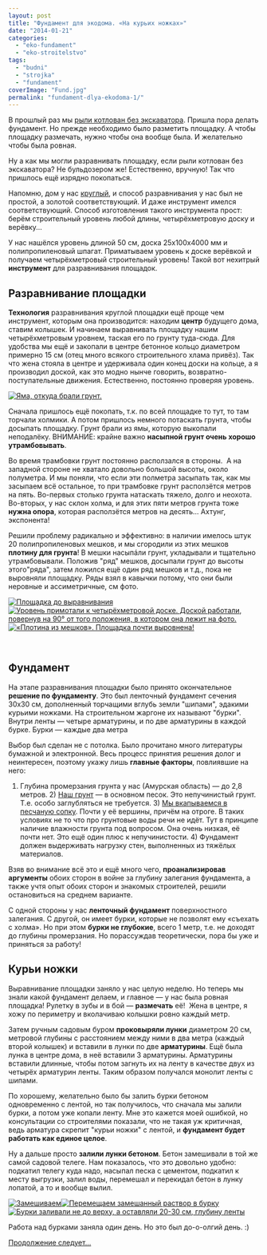 ```yaml
---
layout: post
title: "Фундамент для экодома. «На курьих ножках»"
date: "2014-01-21"
categories: 
  - "eko-fundament"
  - "eko-stroitelstvo"
tags: 
  - "budni"
  - "strojka"
  - "fundament"
coverImage: "Fund.jpg"
permalink: "fundament-dlya-ekodoma-1/"
---
```


В прошлый раз мы [рыли котлован без экскаватора](/vredniy-ekskavator-ili-roem-kotlovan-vruchnuyu). Пришла пора делать фундамент. Но прежде необходимо было разметить площадку. А чтобы площадку размечать, нужно чтобы она вообще была. И желательно чтобы была ровная.

Ну а как мы могли разравнивать площадку, если рыли котлован без экскаватора? Не бульдозером же! Естественно, вручную! Так что пришлось ещё изрядно покопаться.

Напомню, дом у нас [круглый](/zachem-ya-zakruglil-svoy-dom), и способ разравнивания у нас был не простой, а золотой соответствующий. И даже инструмент имелся соответствующий. Способ изготовления такого инструмента прост: берём строительный уровень любой длины, четырёхметровую доску и верёвку...

У нас нашёлся уровень длиной 50 см, доска 25х100х4000 мм и полипропиленовый шпагат. Приматываем уровень к доске верёвкой и получаем четырёхметровый строительный уровень! Такой вот нехитрый **инструмент** для разравнивания площадок.

## Разравнивание площадки

**Технология** разравнивания круглой площадки ещё проще чем инструмент, которым она производится: находим **центр** будущего дома, ставим колышек. И начинаем выравнивать площадку нашим четырёхметровым уровнем, таская его по грунту туда-сюда. Для удобства мы ещё и закопали в центре бетонное кольцо диаметром примерно 15 см (отец много всякого строительного хлама привёз). Так что жена стояла в центре и удерживала один конец доски на кольце, а я производил доской, как это модно нынче говорить, возвратно-поступательные движения. Естественно, постоянно проверяя уровень.

[![](images/IMG_20130725_192843.jpg "Яма, откуда брали грунт.")](/wp-content/uploads/2014/01/IMG_20130725_192843.jpg "Яма, откуда брали грунт.")

Сначала пришлось ещё покопать, т.к. по всей площадке то тут, то там торчали холмики. А потом пришлось немного потаскать грунта, чтобы досыпать площадку. Грунт брали из ямы, которую выкопали неподалёку. ВНИМАНИЕ: крайне важно **насыпной** **грунт очень хорошо утрамбовывать**.

Во время трамбовки грунт постоянно расползался в стороны.  А на западной стороне не хватало довольно большой высоты, около полуметра. И мы поняли, что если эти полметра засыпать так, как мы засыпаем всё остальное, то при трамбовке грунт расползётся метров на пять. Во-первых столько грунта натаскать тяжело, долго и неохота. Во-вторых, у нас склон холма, и для этих пяти метров грунта тоже **нужна опора**, которая расползётся метров на десять... Ахтунг, экспонента!

Решили проблему радикально и эффективно: в наличии имелось штук 20 полипропиленовых мешков, и мы сгородили из этих мешков **плотину для грунта**! В мешки насыпáли грунт, укладывали и тщательно утрамбовывали. Положив "ряд" мешков, досыпали грунт до высоты этого"ряда", затем ложился ещё один ряд мешков и т.д., пока не выровняли площадку. Ряды взял в кавычки потому, что они были неровные и ассиметричные, см фото.

[![](images/IMG_20130722_185547.jpg "Площадка до выравнивания")](/wp-content/uploads/2014/01/IMG_20130722_185547.jpg "Площадка до выравнивания")[![](images/IMG_20130730_202531.jpg "Уровень примотали к четырёхметровой доске. Доской работали, повернув на 90° от того положения, в котором она лежит на фото.")](/wp-content/uploads/2014/01/IMG_20130730_202531.jpg "Уровень примотали к четырёхметровой доске. Доской работали, повернув на 90° от того положения, в котором она лежит на фото.")[![](images/IMG_20130725_192949.jpg "«Плотина из мешков». Площадка почти выровнена!")](/wp-content/uploads/2014/03/IMG_20130725_192949.jpg "«Плотина из мешков». Площадка почти выровнена!")

 

## Фундамент

На этапе разравнивания площадки было принято окончательное **решение по фундаменту**. Это был ленточный фундамент сечения 30х30 см, дополненный торчащими вглубь земли "шипами", эдакими курьими ножками. На строительном жаргоне их называют "бурки". Внутри ленты — четыре арматурины, и по две арматурины в каждой бурке. Бурки — каждые два метра

Выбор был сделан не с потолка. Было прочитано много литературы бумажной и электронной. Весь процесс принятия решения долог и неинтересен, поэтому укажу лишь **главные факторы**, повлиявшие на него:

1) Глубина промерзания грунта у нас (Амурская область) — до 2,8 метров. 2) [Наш грунт](/vredniy-ekskavator-ili-roem-kotlovan-vruchnuyu) — в основном песок. Это непучинистый грунт. Т.е. особо заглубляться не требуется. 3) [Мы вкапываемся в песчаную сопку](/zachem-ya-zakopal-svoy-dom). Почти у её вершины, причём на отроге. В таких условиях не то что про грунтовые воды речи не идёт. Тут в принципе наличие влажности грунта под вопросом. Она очень низкая, её почти нет. Это ещё один плюс к непучинистости. 4) Фундамент должен выдерживать нагрузку стен, выполненных из тяжёлых материалов.

Взяв во внимание всё это и ещё много чего, **проанализировав аргументы** обоих сторон в войне за глубину залегания фундамента, а также учтя опыт обоих сторон и знакомых строителей, решили остановиться на среднем варианте.

С одной стороны у нас **ленточный фундамент** поверхностного залегания. С другой, он имеет бурки, которые не позволят ему «съехать с холма». Но при этом **бурки не глубокие**, всего 1 метр, т.е. не доходят до глубины промерзания. Но порассуждав теоретически, пора бы уже и приняться за работу!

## Курьи ножки

Выравнивание площадки заняло у нас целую неделю. Но теперь мы знали какой фундамент делаем, и главное — у нас была ровная площадка! Рулетку в зубы и в бой — **размечать** её!  Жена в центре, я хожу по периметру и вколачиваю колышки ровно каждый метр.

Затем ручным садовым буром **проковыряли лунки** диаметром 20 см, метровой глубины с расстоянием между ними в два метра (каждый второй колышек) и вставили в лунки по две **арматурины**. Ещё была лунка в центре дома, в неё вставили 3 арматурины. Арматурины вставили длинные, чтобы потом загнуть их на ленту в качестве двух из четырёх арматурин ленты. Таким образом получался монолит ленты с шипами.

По хорошему, желательно было бы залить бурки бетоном одновременно с лентой, но так получилось, что сначала мы залили бурки, а потом уже копали ленту. Мне это кажется моей ошибкой, но консультации со строителями показали, что не такая уж критичная, ведь арматура скрепит "курьи ножки" с лентой, и **фундамент будет работать как единое целое**.

Ну а дальше просто **залили лунки бетоном**. Бетон замешивали в той же самой садовой телеге. Нам показалось, что это довольно удобно: подкатил телегу куда надо, насыпал песка с цементом, подкатил к месту выгрузки, залил воды, перемешал и перекидал бетон в лунку лопатой, а то и вообще вылил.

[![](images/IMG_20130731_210310.jpg "Замешиваем")](/wp-content/uploads/2014/01/IMG_20130731_210310.jpg "Замешиваем")[![](images/IMG_20130731_210339.jpg "Перемещаем замешанный раствор в бурку")](/wp-content/uploads/2014/01/IMG_20130731_210339.jpg "Перемещаем замешанный раствор в бурку")[![](images/IMG_20130731_210350.jpg "Бурки заливали не до верху, а оставляли 20-30 см, глубину ленты")](/wp-content/uploads/2014/01/IMG_20130731_210350.jpg "Бурки заливали не до верху, а оставляли 20-30 см, глубину ленты")

Работа над бурками заняла один день. Но это был до-о-олгий день. :)

[Продолжение следует...](/fundament-dlya-ekodoma-2)
